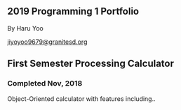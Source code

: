 ## 2019 Programming 1 Portfolio
By Haru Yoo

jiyoyoo9679@granitesd.org

## First Semester Processing Calculator
### Completed Nov, 2018
Object-Oriented calculator with features including..
